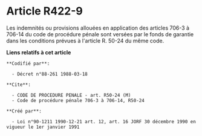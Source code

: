 # Article R422-9

Les indemnités ou provisions allouées en application des articles 706-3 à 706-14 du code de procédure pénale sont versées par
le fonds de garantie dans les conditions prévues à l'article R. 50-24 du même code.

**Liens relatifs à cet article**

	**Codifié par**:

	  - Décret n°88-261 1988-03-18

	**Cite**:

	  - CODE DE PROCEDURE PENALE - art. R50-24 (M)
	  - Code de procédure pénale 706-3 à 706-14, R50-24

	**Créé par**:

	  - Loi n°90-1211 1990-12-21 art. 12, art. 16 JORF 30 décembre 1990 en vigueur le 1er janvier 1991
